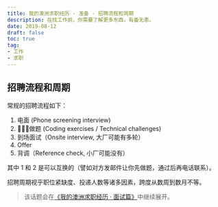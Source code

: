 ```yaml
---
title: 我的澳洲求职经历 · 准备 · 招聘流程和周期
description: 在找工作前，你需要了解更多东西，有备无患。
date: 2019-08-12
draft: false
toc: true
tag:
- 工作
- 求职
---
```


## 招聘流程和周期

常规的招聘流程如下：

1. 电面 (Phone screening interview)
2. 做题 (Coding exercises / Technical challenges)
3. 到场面试（Onsite interview, 大厂可能有多轮）
4. Offer
5. 背调（Reference check, 小厂可能没有）

其中 1 和 2 是可以互换的（譬如对方发邮件让你先做题，通过后再电话联系）。

招聘周期视乎职位紧缺度、投递人数等诸多因素，跨度从数周到数月不等。

> 该话题会在[《我的澳洲求职经历 · 面试篇》](../3-interviews/index.md)中继续展开。

